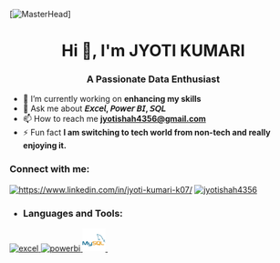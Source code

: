 [![MasterHead ]( https://media.istockphoto.com/id/1286642964/photo/analyst-working-with-business-analytics-and-data-management-system-on-computer-to-make-report.jpg?s=612x612&w=0&k=20&c=Qo8jWvG-RtH2UIMRg0OlU8IWl4ve-Ups5kydf3TzgXs=)]
<h1 align="center">Hi 👋, I'm JYOTI KUMARI </h1>
<h3 align="center">A Passionate Data Enthusiast </h3>


- 🔭 I’m currently working on **enhancing my skills**
- 💬 Ask me about **𝘌𝘹𝘤𝘦𝘭, 𝘗𝘰𝘸𝘦𝘳 𝘉𝘐, 𝘚𝘘𝘓**
- 📫 How to reach me **jyotishah4356@gmail.com**
- ⚡ Fun fact **I am switching to tech world from non-tech and really enjoying it.**

<h3 align="left">Connect with me:</h3>
<p align="left">
<a href="https://www.linkedin.com/in/jyoti-kumari-k07/" target="blank"><img align="center" src="https://raw.githubusercontent.com/rahuldkjain/github-profile-readme-generator/master/src/images/icons/Social/linked-in-alt.svg" alt="https://www.linkedin.com/in/jyoti-kumari-k07/" height="30" width="40" /></a>
<a href="https://www.hackerrank.com/profile/jyotishah4356" target="blank"><img align="center" src="https://raw.githubusercontent.com/rahuldkjain/github-profile-readme-generator/master/src/images/icons/Social/hackerrank.svg" alt="jyotishah4356" height="30" width="40" /></a>
</p>

- <h3 align="left">Languages and Tools:</h3>
<p align="left"><a href="https://www.microsoft.com/en-us/microsoft-365/excel" target="_blank" 
rel="noreferrer"> <img src="https://img.icons8.com/color/512/microsoft-excel-2019--v1.png"
alt="excel" width="40" height="40"/> </a> <a href="https://powerbi.microsoft.com/en-au/" target="_blank" 
rel="noreferrer"> <img src="https://img.icons8.com/color/1x/power-bi.png" alt="powerbi" width="40" height="40"/> </a> <a href="https://www.mysql.com/" target="_blank"
rel="noreferrer"> <img
src="https://raw.githubusercontent.com/devicons/devicon/master/icons/mysql/mysql-original-wordmark.svg" alt="mysql" width="40" height="40"/> </a> <a 
href="https://www.python.org" target="_blank" rel="noreferrer"> <img

                                                                  
